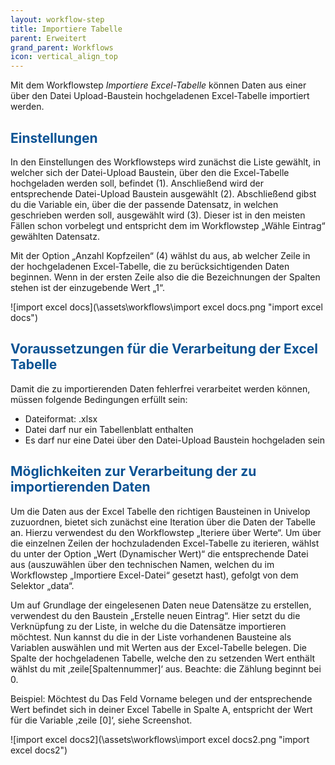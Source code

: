 ```yaml
---
layout: workflow-step
title: Importiere Tabelle
parent: Erweitert
grand_parent: Workflows
icon: vertical_align_top
---
```


Mit dem Workflowstep _Importiere Excel-Tabelle_ können Daten aus einer über den Datei Upload-Baustein hochgeladenen Excel-Tabelle importiert werden.

## <span style="color:#0b5394">**Einstellungen**</span>

In den Einstellungen des Workflowsteps wird zunächst die Liste gewählt, in welcher sich der Datei-Upload Baustein, über den die Excel-Tabelle hochgeladen werden soll, befindet (1). Anschließend wird der entsprechende Datei-Upload Baustein ausgewählt (2). Abschließend gibst du die Variable ein, über die der passende Datensatz, in welchen geschrieben werden soll, ausgewählt wird (3). Dieser ist in den meisten Fällen schon vorbelegt und entspricht dem im Workflowstep „Wähle Eintrag“ gewählten Datensatz.

Mit der Option „Anzahl Kopfzeilen“ (4) wählst du aus, ab welcher Zeile in der hochgeladenen Excel-Tabelle, die zu berücksichtigenden Daten beginnen. Wenn in der ersten Zeile also die die Bezeichnungen der Spalten stehen ist der einzugebende Wert „1“.

![import excel docs](\assets\workflows\import excel docs.png "import excel docs")

## <span style="color:#0b5394">**Voraussetzungen für die Verarbeitung der Excel Tabelle**</span>

Damit die zu importierenden Daten fehlerfrei verarbeitet werden können, müssen folgende Bedingungen erfüllt sein:

-   Dateiformat: .xlsx
-   Datei darf nur ein Tabellenblatt enthalten
-   Es darf nur eine Datei über den Datei-Upload Baustein hochgeladen sein

## <span style="color:#0b5394">**Möglichkeiten zur Verarbeitung der zu importierenden Daten**</span>

Um die Daten aus der Excel Tabelle den richtigen Bausteinen in Univelop zuzuordnen, bietet sich zunächst eine Iteration über die Daten der Tabelle an. Hierzu verwendest du den Workflowstep „Iteriere über Werte“. Um über die einzelnen Zeilen der hochzuladenden Excel-Tabelle zu iterieren, wählst du unter der Option „Wert (Dynamischer Wert)“ die entsprechende Datei aus (auszuwählen über den technischen Namen, welchen du im Workflowstep „Importiere Excel-Datei“ gesetzt hast), gefolgt von dem Selektor „data“.

Um auf Grundlage der eingelesenen Daten neue Datensätze zu erstellen, verwendest du den Baustein „Erstelle neuen Eintrag“. Hier setzt du die Verknüpfung zu der Liste, in welche du die Datensätze importieren möchtest. Nun kannst du die in der Liste vorhandenen Bausteine als Variablen auswählen und mit Werten aus der Excel-Tabelle belegen. Die Spalte der hochgeladenen Tabelle, welche den zu setzenden Wert enthält wählst du mit ‚zeile[Spaltennummer]‘ aus. Beachte: die Zählung beginnt bei 0.

Beispiel:
Möchtest du Das Feld Vorname belegen und der entsprechende Wert befindet sich in deiner Excel Tabelle in Spalte A, entspricht der Wert für die Variable ‚zeile [0]‘, siehe Screenshot.

![import excel docs2](\assets\workflows\import excel docs2.png "import excel docs2")
